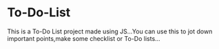 # To-Do-List
This is a To-Do List project made using JS...You can use this to jot down important points,make some checklist or To-Do lists...
